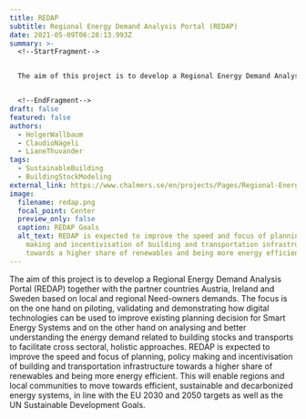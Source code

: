 ```yaml
---
title: REDAP
subtitle: Regional Energy Demand Analysis Portal (REDAP)
date: 2021-05-09T06:28:13.993Z
summary: >-
  <!--StartFragment-->


  The aim of this project is to develop a Regional Energy Demand Analysis Portal (REDAP) together with the partner countries Austria, Ireland and Sweden based on local and regional Need-owners demands.


  <!--EndFragment-->
draft: false
featured: false
authors:
  - HolgerWallbaum
  - ClaudioNägeli
  - LianeThuvander
tags:
  - SustainableBuilding
  - BuildingStockModeling
external_link: https://www.chalmers.se/en/projects/Pages/Regional-Energy-Demand-Analysis-Portal-QREDAPQ.aspx
image:
  filename: redap.png
  focal_point: Center
  preview_only: false
  caption: REDAP Goals
  alt_text: REDAP is expected to improve the speed and focus of planning, policy
    making and incentivisation of building and transportation infrastructure
    towards a higher share of renewables and being more energy efficient.
---
```

<!--StartFragment-->

The aim of this project is to develop a Regional Energy Demand Analysis Portal (REDAP) together with the partner countries Austria, Ireland and Sweden based on local and regional Need-owners demands. The focus is on the one hand on piloting, validating and demonstrating how digital technologies can be used to improve existing planning decision for Smart Energy Systems and on the other hand on analysing and better understanding the energy demand related to building stocks and transports to facilitate cross sectoral, holistic approaches. REDAP is expected to improve the speed and focus of planning, policy making and incentivisation of building and transportation infrastructure towards a higher share of renewables and being more energy efficient. This will enable regions and local communities to move towards efficient, sustainable and decarbonized energy systems, in line with the EU 2030 and 2050 targets as well as the UN Sustainable Development Goals.



<!--EndFragment-->